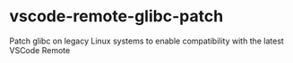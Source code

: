 # vscode-remote-glibc-patch
Patch glibc on legacy Linux systems to enable compatibility with the latest VSCode Remote
